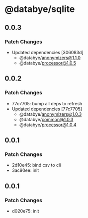 # @databye/sqlite

## 0.0.3

### Patch Changes

- Updated dependencies [306083d]
  - @databye/anonymizers@1.1.0
  - @databye/processor@1.0.5

## 0.0.2

### Patch Changes

- 77c7705: bump all deps to refresh
- Updated dependencies [77c7705]
  - @databye/anonymizers@1.0.3
  - @databye/common@1.0.3
  - @databye/processor@1.0.4

## 0.0.1

### Patch Changes

- 2d10e45: bind csv to cli
- 3ac90ee: init

## 0.0.1

### Patch Changes

- d020e75: init
